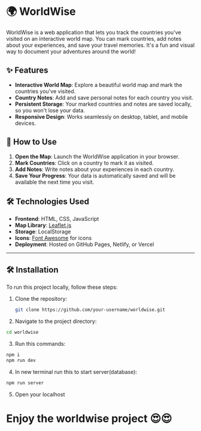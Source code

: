 # 🌍 WorldWise

WorldWise is a web application that lets you track the countries you've visited on an interactive world map. You can mark countries, add notes about your experiences, and save your travel memories. It's a fun and visual way to document your adventures around the world!

## ✨ Features

- **Interactive World Map**: Explore a beautiful world map and mark the countries you've visited.
- **Country Notes**: Add and save personal notes for each country you visit.
- **Persistent Storage**: Your marked countries and notes are saved locally, so you won't lose your data.
- **Responsive Design**: Works seamlessly on desktop, tablet, and mobile devices.

## 🚀 How to Use

1. **Open the Map**: Launch the WorldWise application in your browser.
2. **Mark Countries**: Click on a country to mark it as visited.
3. **Add Notes**: Write notes about your experiences in each country.
4. **Save Your Progress**: Your data is automatically saved and will be available the next time you visit.

## 🛠️ Technologies Used

- **Frontend**: HTML, CSS, JavaScript
- **Map Library**: [Leaflet.js](https://leafletjs.com/)
- **Storage**: LocalStorage
- **Icons**: [Font Awesome](https://fontawesome.com/) for icons
- **Deployment**: Hosted on GitHub Pages, Netlify, or Vercel

---

## 🛠️ Installation

To run this project locally, follow these steps:

1. Clone the repository:
   ```bash
   git clone https://github.com/your-username/worldwise.git
   ```
2. Navigate to the project directory:
  ```bash
  cd worldwise
  ```
3. Run this commands:
  ```bash
  npm i
  npm run dev
  ```
4. In new terminal run this to start server(database):
  ```bash
  npm run server
  ```
5. Open your localhost

#                                                           Enjoy the worldwise project 😍😍
